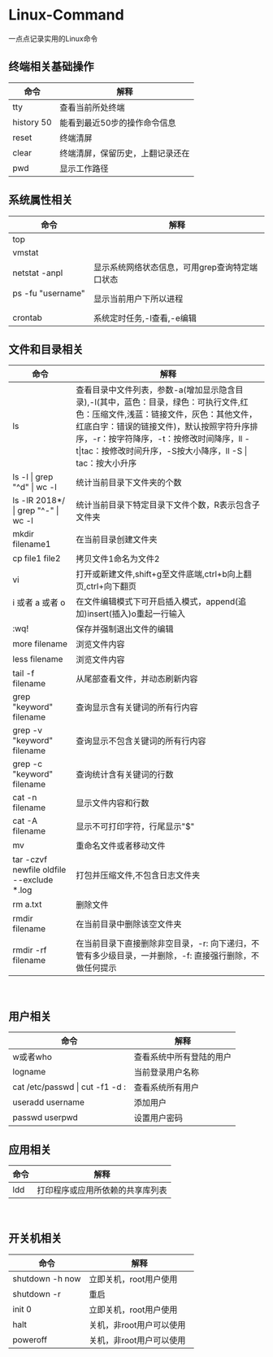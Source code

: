 # <i class="icon-file"></i>Linux-Command
一点点记录实用的Linux命令
   
## 终端相关基础操作  
命令|解释
--|--
tty				|查看当前所处终端  
history 50 |能看到最近50步的操作命令信息  
reset              |终端清屏  
clear              |终端清屏，保留历史，上翻记录还在      
pwd                |显示工作路径   

## 系统属性相关
命令|解释
--|--
top    |
vmstat    |
netstat -anpl | 显示系统网络状态信息，可用grep查询特定端口状态
ps -fu "username"    | 显示当前用户下所以进程
crontab | 系统定时任务,-l查看,-e编辑  

## 文件和目录相关    
命令|解释
--|--
ls               |查看目录中文件列表，参数-a(增加显示隐含目录),-l(其中，蓝色：目录，绿色：可执行文件,红色：压缩文件,浅蓝：链接文件，灰色：其他文件，红底白字：错误的链接文件)，默认按照字符升序排序，-r：按字符降序，-t：按修改时间降序，ll -t&#124;tac：按修改时间升序，-S按大小降序，ll -S &#124; tac：按大小升序  
ls -l &#124; grep "^d" &#124; wc -l  |统计当前目录下文件夹的个数
ls -lR 2018*/ &#124; grep "^-" &#124; wc -l  |统计当前目录下特定目录下文件个数，R表示包含子文件夹  
mkdir filename1  |在当前目录创建文件夹  
cp file1 file2   |拷贝文件1命名为文件2 
vi               |打开或新建文件,shift+g至文件底端,ctrl+b向上翻页,ctrl+向下翻页  
i 或者 a 或者 o   |在文件编辑模式下可开启插入模式，append(追加)insert(插入)o重起一行输入  
:wq!             |保存并强制退出文件的编辑  
more filename    |浏览文件内容  
less filename    |浏览文件内容  
tail -f filename |从尾部查看文件，并动态刷新内容  
grep "keyword" filename |查询显示含有关键词的所有行内容  
grep -v "keyword" filename |查询显示不包含关键词的所有行内容
grep -c "keyword" filename |查询统计含有关键词的行数
cat -n filename  |显示文件内容和行数  
cat -A filename  |显示不可打印字符，行尾显示"$"  
mv |重命名文件或者移动文件  
tar -czvf newfile oldfile --exclude *.log | 打包并压缩文件,不包含日志文件夹
rm a.txt         |删除文件  
rmdir filename   |在当前目录中删除该空文件夹  
rmdir -rf filename |在当前目录下直接删除非空目录，-r: 向下递归，不管有多少级目录，一并删除，-f: 直接强行删除，不做任何提示   
    
## 用户相关
命令|解释
--|--
w或者who  |查看系统中所有登陆的用户  
logname   |当前登录用户名称  
cat /etc/passwd &#124; cut -f1 -d :  |查看系统所有用户  
useradd username | 添加用户  
passwd userpwd | 设置用户密码  

## 应用相关
命令|解释
--|--
ldd  |打印程序或应用所依赖的共享库列表
    
## 开关机相关
命令|解释
--|--
shutdown -h now |立即关机，root用户使用  
shutdown -r     |重启  
init 0          |立即关机，root用户使用  
halt            |关机，非root用户可以使用  
poweroff        |关机，非root用户可以使用            

